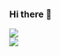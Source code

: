 ### Hi there 👋
<img src="https://img.shields.io/badge/Python-68729E?style=flat-square&logo=Python&logoColor=white"/></a><br>
<img src="https://img.shields.io/badge/Python-3766AB?style=flat-square&logo=Springboot&logoColor=white"/></a><br>

<!--
**sejun98/sejun98** is a ✨ _special_ ✨ repository because its `README.md` (this file) appears on your GitHub profile.

Here are some ideas to get you started:

- 🔭 I’m currently working on ...
- 🌱 I’m currently learning ...
- 👯 I’m looking to collaborate on ...
- 🤔 I’m looking for help with ...
- 💬 Ask me about ...
- 📫 How to reach me: ...
- 😄 Pronouns: ...
- ⚡ Fun fact: ...
-->
